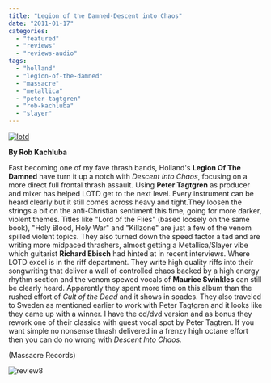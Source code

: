 ```yaml
---
title: "Legion of the Damned-Descent into Chaos"
date: "2011-01-17"
categories: 
  - "featured"
  - "reviews"
  - "reviews-audio"
tags: 
  - "holland"
  - "legion-of-the-damned"
  - "massacre"
  - "metallica"
  - "peter-tagtgren"
  - "rob-kachluba"
  - "slayer"
---
```


[![](http://www.hellbound.ca/wp-content/uploads/2011/01/lotd.jpg "lotd")](http://www.hellbound.ca/wp-content/uploads/2011/01/lotd.jpg)

**By Rob Kachluba**

Fast becoming one of my fave thrash bands, Holland's **Legion Of The Damned** have turn it up a notch with _Descent Into Chaos_, focusing on a more direct full frontal thrash assault. Using **Peter Tagtgren** as producer and mixer has helped LOTD get to the next level. Every instrument can be heard clearly but it still comes across heavy and tight.They loosen the strings a bit on the anti-Christian sentiment this time, going for more darker, violent themes. Titles like "Lord of the Flies" (based loosely on the same book), "Holy Blood, Holy War" and "Killzone" are just a few of the venom spilled violent topics. They also turned down the speed factor a tad and are writing more midpaced thrashers, almost getting a Metallica/Slayer vibe which guitarist **Richard Ebisch** had hinted at in recent interviews. Where LOTD excel is in the riff department. They write high quality riffs into their songwriting that deliver a wall of controlled chaos backed by a high energy rhythm section and the venom spewed vocals of **Maurice Swinkles** can still be clearly heard. Apparently they spent more time on this album than the rushed effort of _Cult of the Dead_ and it shows in spades. They also traveled to Sweden as mentioned earlier to work with Peter Tagtgren and it looks like they came up with a winner. I have the cd/dvd version and as bonus they rework one of their classics with guest vocal spot by Peter Tagtren. If you want simple no nonsense thrash delivered in a frenzy high octane effort then you can do no wrong with _Descent Into Chaos._

(Massacre Records)

![](http://www.hellbound.ca/wp-content/uploads/2009/07/review8.png "review8")
